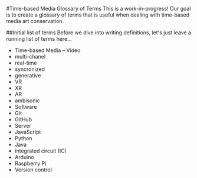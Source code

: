 #Time-based Media Glossary of Terms
This is a work-in-progress! Our goal is to create a glossary of terms that is useful when dealing with time-based media art conservation.

##Initial list of terms
Before we dive into writing definitions, let's just leave a running list of terms here…

- Time-based Media
– Video
- multi-chanel
- real-time
- syncronized
- generative
- VR
- XR
- AR
- ambisonic
- Software
- Git
- GitHub
- Server
- JavaScript
- Python
- Java
- integrated circuit (IC)
- Arduino
- Raspberry Pi
- Version control
